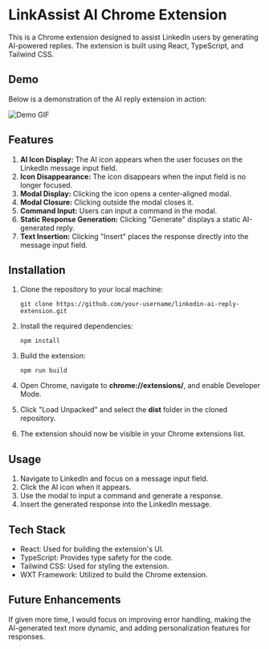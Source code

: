 # LinkAssist AI Chrome Extension

This is a Chrome extension designed to assist LinkedIn users by generating AI-powered replies. The extension is built using React, TypeScript, and Tailwind CSS.

## Demo

Below is a demonstration of the AI reply extension in action:

![Demo GIF](./public/demo.gif)

## Features

1. **AI Icon Display:** The AI icon appears when the user focuses on the LinkedIn message input field.
2. **Icon Disappearance:** The icon disappears when the input field is no longer focused.
3. **Modal Display:** Clicking the icon opens a center-aligned modal.
4. **Modal Closure:** Clicking outside the modal closes it.
5. **Command Input:** Users can input a command in the modal.
6. **Static Response Generation:** Clicking "Generate" displays a static AI-generated reply.
7. **Text Insertion:** Clicking "Insert" places the response directly into the message input field.

## Installation

1. Clone the repository to your local machine:
   ```
   git clone https://github.com/your-username/linkedin-ai-reply-extension.git
   ```

2. Install the required dependencies:
    ```
    npm install
    ```
3. Build the extension:
    ```
    npm run build
    ```
4. Open Chrome, navigate to **chrome://extensions/**, and enable Developer Mode.
5. Click "Load Unpacked" and select the **dist** folder in the cloned repository.
7. The extension should now be visible in your Chrome extensions list.

##   Usage
1. Navigate to LinkedIn and focus on a message input field.
2. Click the AI icon when it appears.
3. Use the modal to input a command and generate a response.
4. Insert the generated response into the LinkedIn message.

## Tech Stack
- React: Used for building the extension's UI.
- TypeScript: Provides type safety for the code.
- Tailwind CSS: Used for styling the extension.
- WXT Framework: Utilized to build the Chrome extension.

## Future Enhancements
If given more time, I would focus on improving error handling, making the AI-generated text more dynamic, and adding personalization features for responses.
